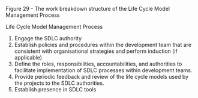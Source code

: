 Figure 29 - The work breakdown structure of the Life Cycle Model Management Process

Life Cycle Model Management Process

1. Engage the SDLC authority
2. Establish policies and procedures within the development team that are consistent with organisational strategies and perform induction (if applicable)
3. Define the roles, responsibilities, accountabilities, and authorities to facilitate implementation of SDLC processes within development teams.
4. Provide periodic feedback and review of the life cycle models used by the projects to the SDLC authorities.
5. Establish presence in SDLC tools